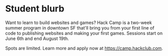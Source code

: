 # Student blurb

Want to learn to build websites and games? Hack Camp is a two-week summer program in downtown SF that'll bring you from your first line of code to publishing websites and making your first games. Sessions start on June 6th and end August 19th.

Spots are limited. Learn more and apply now at https://camp.hackclub.com.
